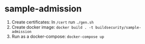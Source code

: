 # sample-admission

1. Create certificates: In `/cert` run `./gen.sh`
2. Create docker image: `docker build . -t buildsecurity/sample-admission`
3. Run as a docker-compose: `docker-compose up`